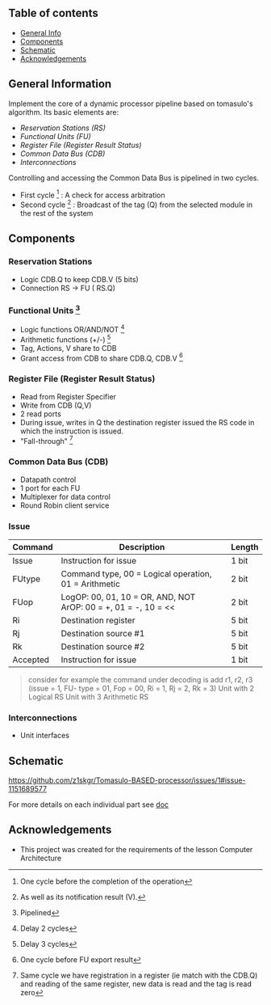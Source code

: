 ## Table of contents
* [General Info](#general-information)
* [Components](#components)
* [Schematic](#schematic)
* [Acknowledgements](#acknowledgements)


## General Information
Implement the core of a dynamic processor pipeline based on tomasulo's algorithm.
Its basic elements are: 

* _Reservation Stations (RS)_
* _Functional Units (FU)_
* _Register File (Register Result Status)_
* _Common Data Bus (CDB)_
* _Interconnections_

Controlling and accessing the Common Data Bus is pipelined in two cycles. 
* First cycle [^1]  : A check for access arbitration 
* Second cycle [^2] :  Broadcast of the tag (Q) from the selected module in the rest of the system

## Components 
### Reservation Stations 
* Logic CDB.Q to keep CDB.V (5 bits)
* Connection RS -> FU ( RS.Q)

### Functional Units [^5]
* Logic functions OR/AND/NOT [^3] 
* Arithmetic functions (+/-) [^4]
* Tag, Actions, V share to CDB
* Grant access from CDB to share CDB.Q, CDB.V [^6]



### Register File (Register Result Status)
* Read from Register Specifier
* Write from CDB (Q,V)
* 2 read ports
* During issue, writes in Q the destination register issued the RS code in which the instruction is issued. 
* "Fall-through" [^7]

### Common Data Bus (CDB)
* Datapath control
* 1 port for each FU 
* Multiplexer for data control
* Round Robin client service

### Issue
| Command | Description | Length |
| --- | --- | --- |
| Issue | Instruction for issue | 1 bit |
| FUtype | Command type, 00 = Logical operation, 01 = Arithmetic | 2 bit |
| FUop| LogOP: 00, 01, 10 = OR, AND, NOT <br>ArOP: 00 = +, 01 = -, 10 = <<  | 2 bit |
| Ri| Destination register   | 5 bit |
| Rj| Destination source #1 | 5 bit |
| Rk| Destination source #2 | 5 bit |
| Accepted| Instruction for issue | 1 bit |






> consider for example the command under decoding is add r1, r2, r3 (issue = 1, FU-
type = 01, Fop = 00, Ri = 1, Rj = 2, Rk = 3)
> Unit with 2 Logical RS 
> Unit with 3 Arithmetic RS

### Interconnections
* Unit interfaces

## Schematic
https://github.com/z1skgr/Tomasulo-BASED-processor/issues/1#issue-1151689577 <br>

For more details on each individual part see [doc](https://github.com/z1skgr/Tomasulo-BASED-processor/tree/main/1/docs/schematics)



## Acknowledgements
* This project was created for the requirements of the lesson Computer Architecture



[^1]: One cycle before the completion of the operation
[^2]: As well as its notification result (V).
[^3]: Delay 2 cycles
[^4]:  Delay 3 cycles
[^5]: Pipelined
[^6]: One cycle before FU export result
[^7]: Same cycle we have registration in a register (ie match with the CDB.Q) and reading of the same register, new data is read and the tag is read zero
